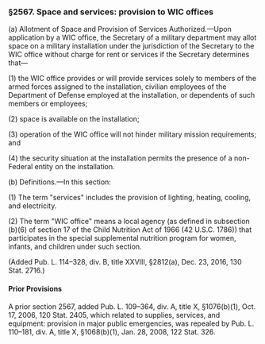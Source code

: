### §2567. Space and services: provision to WIC offices ###

(a) Allotment of Space and Provision of Services Authorized.—Upon application by a WIC office, the Secretary of a military department may allot space on a military installation under the jurisdiction of the Secretary to the WIC office without charge for rent or services if the Secretary determines that—

(1) the WIC office provides or will provide services solely to members of the armed forces assigned to the installation, civilian employees of the Department of Defense employed at the installation, or dependents of such members or employees;

(2) space is available on the installation;

(3) operation of the WIC office will not hinder military mission requirements; and

(4) the security situation at the installation permits the presence of a non-Federal entity on the installation.

(b) Definitions.—In this section:

(1) The term "services" includes the provision of lighting, heating, cooling, and electricity.

(2) The term "WIC office" means a local agency (as defined in subsection (b)(6) of section 17 of the Child Nutrition Act of 1966 (42 U.S.C. 1786)) that participates in the special supplemental nutrition program for women, infants, and children under such section.

(Added Pub. L. 114–328, div. B, title XXVIII, §2812(a), Dec. 23, 2016, 130 Stat. 2716.)

#### Prior Provisions ####

A prior section 2567, added Pub. L. 109–364, div. A, title X, §1076(b)(1), Oct. 17, 2006, 120 Stat. 2405, which related to supplies, services, and equipment: provision in major public emergencies, was repealed by Pub. L. 110–181, div. A, title X, §1068(b)(1), Jan. 28, 2008, 122 Stat. 326.